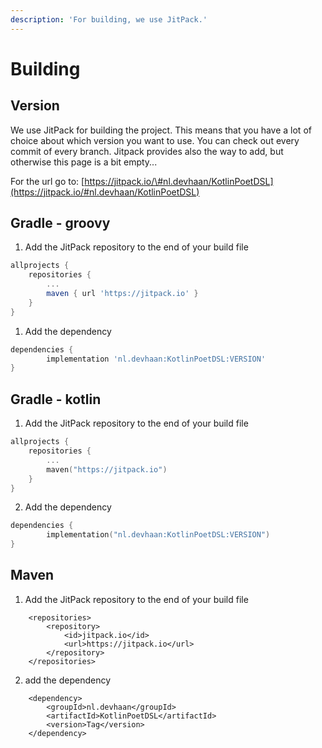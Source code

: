 ```yaml
---
description: 'For building, we use JitPack.'
---
```


# Building

## Version

We use JitPack for building the project. This means that you have a lot of choice about which version you want to use. You can check out every commit of every branch. Jitpack provides also the way to add, but otherwise this page is a bit empty...

For the url go to:  [https://jitpack.io/\#nl.devhaan/KotlinPoetDSL](https://jitpack.io/#nl.devhaan/KotlinPoetDSL)

## Gradle - groovy

1. Add the JitPack repository to the end of your build file

```groovy
allprojects {
	repositories {
		...
		maven { url 'https://jitpack.io' }
	}
}
```

1. Add the dependency

```groovy
dependencies {
        implementation 'nl.devhaan:KotlinPoetDSL:VERSION'
}
```

## Gradle - kotlin

1. Add the JitPack repository to the end of your build file

```kotlin
allprojects {
	repositories {
		...
		maven("https://jitpack.io")
	}
}
```

2. Add the dependency

```kotlin
dependencies {
        implementation("nl.devhaan:KotlinPoetDSL:VERSION")
}
```

## Maven

1. Add the JitPack repository to the end of your build file

```markup
	<repositories>
		<repository>
   			<id>jitpack.io</id>
			<url>https://jitpack.io</url>
		</repository>
	</repositories>
```

2. add the dependency

```markup
	<dependency>
	    <groupId>nl.devhaan</groupId>
	    <artifactId>KotlinPoetDSL</artifactId>
	    <version>Tag</version>
	</dependency>
```


